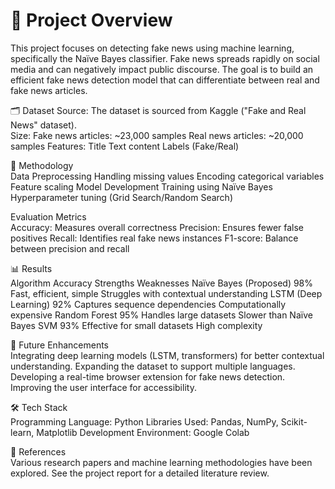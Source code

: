 # 📌 Project Overview<br>
This project focuses on detecting fake news using machine learning, specifically the Naïve Bayes classifier. Fake news spreads rapidly on social media and can negatively impact public discourse. The goal is to build an efficient fake news detection model that can differentiate between real and fake news articles.

🗂️ Dataset Source:  The dataset is sourced from Kaggle ("Fake and Real News" dataset).<br>
Size:
Fake news articles: ~23,000 samples
Real news articles: ~20,000 samples
Features:
Title
Text content
Labels (Fake/Real)

🔧 Methodology<br>
Data Preprocessing
Handling missing values
Encoding categorical variables
Feature scaling
Model Development
Training using Naïve Bayes
Hyperparameter tuning (Grid Search/Random Search)

Evaluation Metrics<br>
Accuracy: Measures overall correctness
Precision: Ensures fewer false positives
Recall: Identifies real fake news instances
F1-score: Balance between precision and recall

📊 Results<br>
Algorithm	Accuracy	Strengths	Weaknesses
Naïve Bayes (Proposed)	98%	Fast, efficient, simple	Struggles with contextual understanding
LSTM (Deep Learning)	92%	Captures sequence dependencies	Computationally expensive
Random Forest	95%	Handles large datasets	Slower than Naïve Bayes
SVM	93%	Effective for small datasets	High complexity

🚀 Future Enhancements <br>
Integrating deep learning models (LSTM, transformers) for better contextual understanding.
Expanding the dataset to support multiple languages.
Developing a real-time browser extension for fake news detection.
Improving the user interface for accessibility.

🛠️ Tech Stack<br>
Programming Language: Python
Libraries Used: Pandas, NumPy, Scikit-learn, Matplotlib
Development Environment: Google Colab

📜 References<br>
Various research papers and machine learning methodologies have been explored. See the project report for a detailed literature review.
